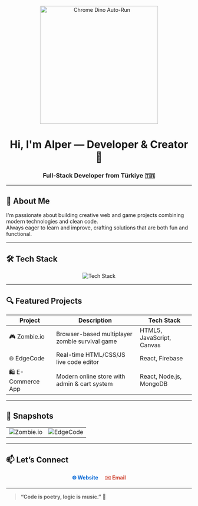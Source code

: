 <p align="center">
  <img src="https://storage.googleapis.com/gweb-uniblog-publish-prod/original_images/Dino_non-birthday_version.gif" width="320" alt="Chrome Dino Auto-Run" />
</p>

<h1 align="center">Hi, I'm Alper — Developer & Creator 👋</h1>
<h3 align="center">Full‑Stack Developer from Türkiye 🇹🇷</h3>

---

## 🚀 About Me

I'm passionate about building creative web and game projects combining modern technologies and clean code.  
Always eager to learn and improve, crafting solutions that are both fun and functional.

---

## 🛠️ Tech Stack

<p align="center">
  <img src="https://skillicons.dev/icons?i=js,html,css,react,nodejs,python,unity,firebase,github,figma&perline=6" alt="Tech Stack" />
</p>

---

## 🔍 Featured Projects

| Project          | Description                                   | Tech Stack                  |
|------------------|-----------------------------------------------|-----------------------------|
| 🎮 Zombie.io     | Browser-based multiplayer zombie survival game| HTML5, JavaScript, Canvas   |
| 🌐 EdgeCode      | Real-time HTML/CSS/JS live code editor        | React, Firebase             |
| 🛍️ E-Commerce App | Modern online store with admin & cart system  | React, Node.js, MongoDB     |

---

## 📸 Snapshots

<table>
  <tr>
    <td><img src="https://via.placeholder.com/300x180?text=Zombie.io+Screenshot" alt="Zombie.io"/></td>
    <td><img src="https://via.placeholder.com/300x180?text=EdgeCode+UI" alt="EdgeCode"/></td>
  </tr>
</table>

---

## 📫 Let’s Connect

<p align="center">
  <a href="https://yourwebsite.com" target="_blank" style="text-decoration:none; margin-right: 15px; font-weight:bold; color:#0366d6;">
    🌐 Website
  </a>
  <a href="mailto:youremail@example.com" target="_blank" style="text-decoration:none; font-weight:bold; color:#d14836;">
    ✉️ Email
  </a>
</p>

---

> **“Code is poetry, logic is music.”** 🎵
